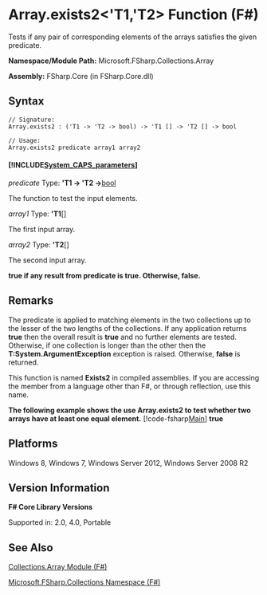 # Array.exists2<'T1,'T2> Function (F#)

Tests if any pair of corresponding elements of the arrays satisfies the given predicate.

**Namespace/Module Path:** Microsoft.FSharp.Collections.Array

**Assembly:** FSharp.Core (in FSharp.Core.dll)


## Syntax

```
// Signature:
Array.exists2 : ('T1 -> 'T2 -> bool) -> 'T1 [] -> 'T2 [] -> bool

// Usage:
Array.exists2 predicate array1 array2
```

#### [!INCLUDE[System_CAPS_parameters](//System/Token/System_CAPS_parameters_md.md)]
*predicate*
Type: **'T1 -&gt; 'T2 -&gt;**[bool](http://msdn.microsoft.com/en-us/library/89c0cf9c-49ce-4207-a3be-555851a67dd5)


The function to test the input elements.


*array1*
Type: **'T1**[[]](http://msdn.microsoft.com/en-us/library/def20292-9aae-4596-9275-b94e594f8493)


The first input array.


*array2*
Type: **'T2**[[]](http://msdn.microsoft.com/en-us/library/def20292-9aae-4596-9275-b94e594f8493)


The second input array.



**true if any result from predicate is true. Otherwise, false.**
## Remarks
The predicate is applied to matching elements in the two collections up to the lesser of the two lengths of the collections. If any application returns **true** then the overall result is **true** and no further elements are tested. Otherwise, if one collection is longer than the other then the **T:System.ArgumentException** exception is raised. Otherwise, **false** is returned.

This function is named **Exists2** in compiled assemblies. If you are accessing the member from a language other than F#, or through reflection, use this name.

**The following example shows the use Array.exists2 to test whether two arrays have at least one equal element.**
[!code-fsharp[Main](snippets/fsarrays/snippet232.fs)]
**true**
## Platforms
Windows 8, Windows 7, Windows Server 2012, Windows Server 2008 R2


## Version Information
**F# Core Library Versions**

Supported in: 2.0, 4.0, Portable




## See Also
[Collections.Array Module &#40;F&#35;&#41;](Collections.Array+Module+%28FSharp%29.md)

[Microsoft.FSharp.Collections Namespace &#40;F&#35;&#41;](Microsoft.FSharp.Collections+Namespace+%28FSharp%29.md)

